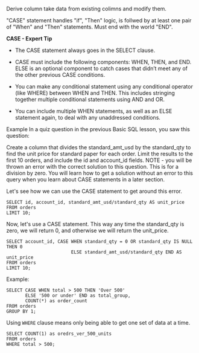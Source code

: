 Derive column take data from existing colimns and modify them.

"CASE" statement handles "if", "Then" logic, is follwed by at least one pair of "When" and "Then" statements. Must end with the world "END".

**CASE - Expert Tip**
+ The CASE statement always goes in the SELECT clause.

+ CASE must include the following components: WHEN, THEN, and END. ELSE is an optional component to catch cases that didn’t meet any of the other previous CASE conditions.

+ You can make any conditional statement using any conditional operator (like WHERE) between WHEN and THEN. This includes stringing together multiple conditional statements using AND and OR.

+ You can include multiple WHEN statements, as well as an ELSE statement again, to deal with any unaddressed conditions.

Example
In a quiz question in the previous Basic SQL lesson, you saw this question:

Create a column that divides the standard_amt_usd by the standard_qty to find the unit price for standard paper for each order. Limit the results to the first 10 orders, and include the id and account_id fields. NOTE - you will be thrown an error with the correct solution to this question. This is for a division by zero. You will learn how to get a solution without an error to this query when you learn about CASE statements in a later section.

Let's see how we can use the CASE statement to get around this error.

```
SELECT id, account_id, standard_amt_usd/standard_qty AS unit_price
FROM orders
LIMIT 10;
```

Now, let's use a CASE statement. This way any time the standard_qty is zero, we will return 0, and otherwise we will return the unit_price.
```
SELECT account_id, CASE WHEN standard_qty = 0 OR standard_qty IS NULL THEN 0
                        ELSE standard_amt_usd/standard_qty END AS unit_price
FROM orders
LIMIT 10;
```

Example:
```
SELECT CASE WHEN total > 500 THEN 'Over 500'
	   ELSE '500 or under' END as total_group,
       COUNT(*) as order_count
FROM orders
GROUP BY 1;
```

Using `WHERE` clause means only being able to get one set of data at a time.

```
SELECT COUNT(1) as oredrs_ver_500_units
FROM orders
WHERE total > 500;
```